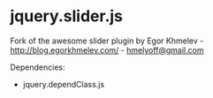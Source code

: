 jquery.slider.js
================

Fork of the awesome slider plugin by Egor Khmelev - http://blog.egorkhmelev.com/ - hmelyoff@gmail.com

Dependencies:
- jquery.dependClass.js
